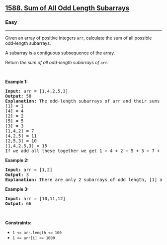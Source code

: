<h2><a href="https://leetcode.com/problems/sum-of-all-odd-length-subarrays/">1588. Sum of All Odd Length Subarrays</a></h2><h3>Easy</h3><hr><div><p>Given an array of positive integers&nbsp;<code>arr</code>, calculate the sum of all possible odd-length subarrays.</p>

<p>A subarray is a contiguous&nbsp;subsequence of the array.</p>

<p>Return&nbsp;<em>the sum of all odd-length subarrays of&nbsp;</em><code>arr</code>.</p>

<p>&nbsp;</p>
<p><strong>Example 1:</strong></p>

<pre><strong>Input:</strong> arr = [1,4,2,5,3]
<strong>Output:</strong> 58
<strong>Explanation: </strong>The odd-length subarrays of arr and their sums are:
[1] = 1
[4] = 4
[2] = 2
[5] = 5
[3] = 3
[1,4,2] = 7
[4,2,5] = 11
[2,5,3] = 10
[1,4,2,5,3] = 15
If we add all these together we get 1 + 4 + 2 + 5 + 3 + 7 + 11 + 10 + 15 = 58</pre>

<p><strong>Example 2:</strong></p>

<pre><strong>Input:</strong> arr = [1,2]
<strong>Output:</strong> 3
<b>Explanation: </b>There are only 2 subarrays of odd length, [1] and [2]. Their sum is 3.</pre>

<p><strong>Example 3:</strong></p>

<pre><strong>Input:</strong> arr = [10,11,12]
<strong>Output:</strong> 66
</pre>

<p>&nbsp;</p>
<p><strong>Constraints:</strong></p>

<ul data-read-aloud-multi-block="true">
	<li><code>1 &lt;= arr.length &lt;= 100</code></li>
	<li><code>1 &lt;= arr[i] &lt;= 1000</code></li>
</ul>
</div>